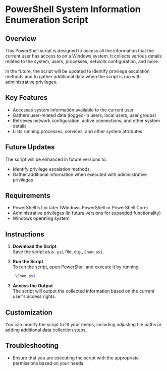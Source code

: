 
# PowerShell System Information Enumeration Script

## Overview

This PowerShell script is designed to access all the information that the current user has access to on a Windows system. It collects various details related to the system, users, processes, network configuration, and more. 

In the future, the script will be updated to identify privilege escalation methods and to gather additional data when the script is run with administrative privileges.

## Key Features

- Accesses system information available to the current user
- Gathers user-related data (logged-in users, local users, user groups)
- Retrieves network configuration, active connections, and other system details
- Lists running processes, services, and other system attributes

## Future Updates

The script will be enhanced in future versions to:

- Identify privilege escalation methods
- Gather additional information when executed with administrative privileges

## Requirements

- PowerShell 5.1 or later (Windows PowerShell or PowerShell Core)
- Administrative privileges (in future versions for expanded functionality)
- Windows operating system

## Instructions

1. **Download the Script**  
   Save the script as a `.ps1` file, e.g., `Enum.ps1`.

2. **Run the Script**  
   To run the script, open PowerShell and execute it by running:
   ```powershell
   .\Enum.ps1
   ```

3. **Access the Output**  
   The script will output the collected information based on the current user's access rights.

## Customization

You can modify the script to fit your needs, including adjusting file paths or adding additional data collection steps.

## Troubleshooting

- Ensure that you are executing the script with the appropriate permissions based on your needs.
